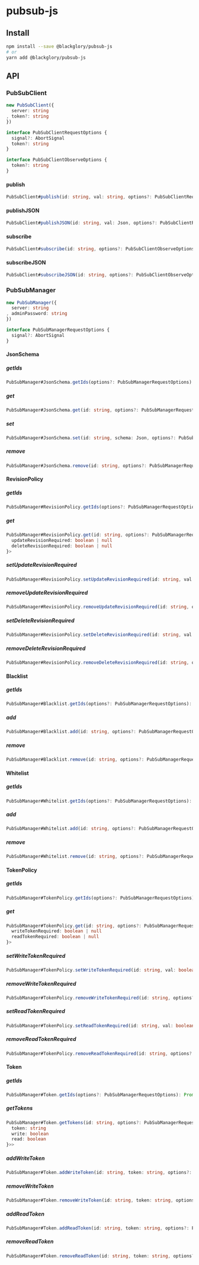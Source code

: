 # pubsub-js

## Install

```sh
npm install --save @blackglory/pubsub-js
# or
yarn add @blackglory/pubsub-js
```

## API

### PubSubClient

```ts
new PubSubClient({
  server: string
, token?: string
})
```

```ts
interface PubSubClientRequestOptions {
  signal?: AbortSignal
  token?: string
}
```

```ts
interface PubSubClientObserveOptions {
  token?: string
}
```

#### publish

```ts
PubSubClient#publish(id: string, val: string, options?: PubSubClientRequestOptions): Promise<void>
```

#### publishJSON

```ts
PubSubClient#publishJSON(id: string, val: Json, options?: PubSubClientRequestOptions): Promise<void>
```

#### subscribe

```ts
PubSubClient#subscribe(id: string, options?: PubSubClientObserveOptions): Observable<string>
```

#### subscribeJSON

```ts
PubSubClient#subscribeJSON(id: string, options?: PubSubClientObserveOptions): Observable<Json>
```

### PubSubManager

```ts
new PubSubManager({
  server: string
, adminPassword: string
})
```

```ts
interface PubSubManagerRequestOptions {
  signal?: AbortSignal
}
```

#### JsonSchema

##### getIds

```ts
PubSubManager#JsonSchema.getIds(options?: PubSubManagerRequestOptions): Promise<string[]>
```

##### get

```ts
PubSubManager#JsonSchema.get(id: string, options?: PubSubManagerRequestOptions): Promise<Json>
```

##### set

```ts
PubSubManager#JsonSchema.set(id: string, schema: Json, options?: PubSubManagerRequestOptions): Promise<void>
```

##### remove

```ts
PubSubManager#JsonSchema.remove(id: string, options?: PubSubManagerRequestOptions): Promise<void>
```

#### RevisionPolicy

##### getIds

```ts
PubSubManager#RevisionPolicy.getIds(options?: PubSubManagerRequestOptions): Promise<string[]>
```

##### get

```ts
PubSubManager#RevisionPolicy.get(id: string, options?: PubSubManagerRequestOptions): Promise<{
  updateRevisionRequired: boolean | null
  deleteRevisionRequired: boolean | null
}>
```

##### setUpdateRevisionRequired

```ts
PubSubManager#RevisionPolicy.setUpdateRevisionRequired(id: string, val: boolean, options?: PubSubManagerRequestOptions): Promise<void>
```

##### removeUpdateRevisionRequired

```ts
PubSubManager#RevisionPolicy.removeUpdateRevisionRequired(id: string, options?: PubSubManagerRequestOptions): Promise<void>
```

##### setDeleteRevisionRequired

```ts
PubSubManager#RevisionPolicy.setDeleteRevisionRequired(id: string, val: boolean, options?: PubSubManagerRequestOptions): Promise<void>
```

##### removeDeleteRevisionRequired

```ts
PubSubManager#RevisionPolicy.removeDeleteRevisionRequired(id: string, options?: PubSubManagerRequestOptions): Promise<void>
```

#### Blacklist

##### getIds

```ts
PubSubManager#Blacklist.getIds(options?: PubSubManagerRequestOptions): Promise<string[]>
```

##### add

```ts
PubSubManager#Blacklist.add(id: string, options?: PubSubManagerRequestOptions): Promise<void>
```

##### remove

```ts
PubSubManager#Blacklist.remove(id: string, options?: PubSubManagerRequestOptions): Promise<void>
```

#### Whitelist

##### getIds

```ts
PubSubManager#Whitelist.getIds(options?: PubSubManagerRequestOptions): Promise<string[]>
```

##### add

```ts
PubSubManager#Whitelist.add(id: string, options?: PubSubManagerRequestOptions): Promise<void>
```

##### remove

```ts
PubSubManager#Whitelist.remove(id: string, options?: PubSubManagerRequestOptions): Promise<void>
```

#### TokenPolicy

##### getIds

```ts
PubSubManager#TokenPolicy.getIds(options?: PubSubManagerRequestOptions): Promise<string[]>
```

##### get

```ts
PubSubManager#TokenPolicy.get(id: string, options?: PubSubManagerRequestOptions): Promise<{
  writeTokenRequired: boolean | null
  readTokenRequired: boolean | null
}>
```

##### setWriteTokenRequired

```ts
PubSubManager#TokenPolicy.setWriteTokenRequired(id: string, val: boolean, options?: PubSubManagerRequestOptions): Promise<void>
```

##### removeWriteTokenRequired

```ts
PubSubManager#TokenPolicy.removeWriteTokenRequired(id: string, options?: PubSubManagerRequestOptions): Promise<void>
```

##### setReadTokenRequired


```ts
PubSubManager#TokenPolicy.setReadTokenRequired(id: string, val: boolean, options?: PubSubManagerRequestOptions): Promise<void>
```

##### removeReadTokenRequired

```ts
PubSubManager#TokenPolicy.removeReadTokenRequired(id: string, options?: PubSubManagerRequestOptions): Promise<void>
```

#### Token

##### getIds

```ts
PubSubManager#Token.getIds(options?: PubSubManagerRequestOptions): Promise<string[]>
```

##### getTokens

```ts
PubSubManager#Token.getTokens(id: string, options?: PubSubManagerRequestOptions): Promise<Array<{
  token: string
  write: boolean
  read: boolean
}>>
```

##### addWriteToken

```ts
PubSubManager#Token.addWriteToken(id: string, token: string, options?: PubSubManagerRequestOptions): Promise<void>
```

##### removeWriteToken

```ts
PubSubManager#Token.removeWriteToken(id: string, token: string, options?: PubSubManagerRequestOptions): Promise<void>
```

##### addReadToken

```ts
PubSubManager#Token.addReadToken(id: string, token: string, options?: PubSubManagerRequestOptions): Promise<void>
```

##### removeReadToken

```ts
PubSubManager#Token.removeReadToken(id: string, token: string, options?: PubSubManagerRequestOptions): Promise<void>
```
